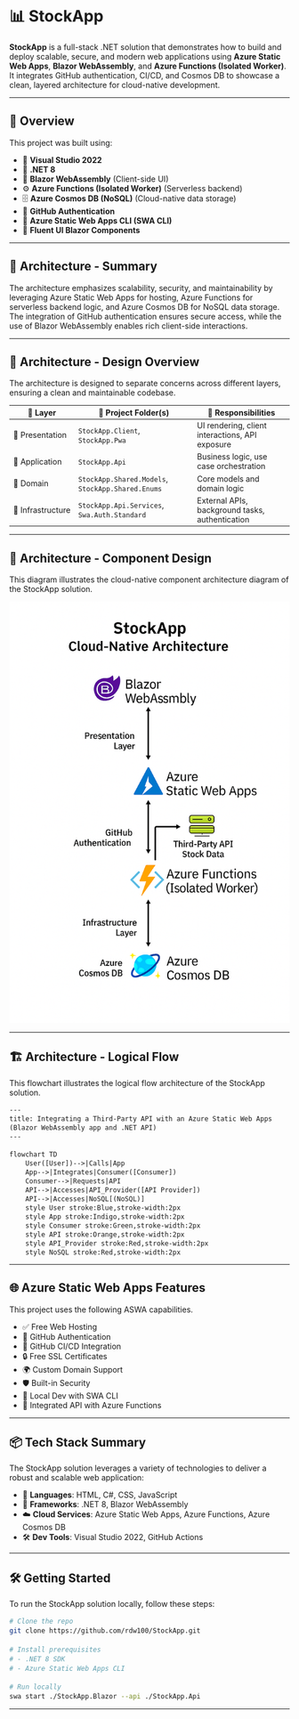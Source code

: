 ﻿# 📊 StockApp

**StockApp** is a full-stack .NET solution that demonstrates how to build and deploy scalable, secure, and modern web applications using **Azure Static Web Apps**, **Blazor WebAssembly**, and **Azure Functions (Isolated Worker)**. It integrates GitHub authentication, CI/CD, and Cosmos DB to showcase a clean, layered architecture for cloud-native development.

---

## 🚀 Overview

This project was built using:

- 🧰 **Visual Studio 2022**
- 🧠 **.NET 8**
- 🎨 **Blazor WebAssembly** (Client-side UI)
- ⚙️ **Azure Functions (Isolated Worker)** (Serverless backend)
- 🗄️ **Azure Cosmos DB (NoSQL)** (Cloud-native data storage)
- 🔐 **GitHub Authentication**
- 🧪 **Azure Static Web Apps CLI (SWA CLI)**
- 🧱 **Fluent UI Blazor Components**

---

## 📄 Architecture - Summary

The architecture emphasizes scalability, security, and maintainability by leveraging Azure Static Web Apps for hosting, Azure Functions for serverless backend logic, and Azure Cosmos DB for NoSQL data storage. The integration of GitHub authentication ensures secure access, while the use of Blazor WebAssembly enables rich client-side interactions.

---

## 🧱 Architecture - Design Overview
 
The architecture is designed to separate concerns across different layers, ensuring a clean and maintainable codebase. 

| 🧩 Layer         | 📁 Project Folder(s)                                | 📌 Responsibilities                                      |
|------------------|-----------------------------------------------------|----------------------------------------------------------|
| 🎨&nbsp;Presentation  | `StockApp.Client`, `StockApp.Pwa`                   | UI rendering, client interactions, API exposure          |
| 🧠&nbsp;Application   | `StockApp.Api`                                      | Business logic, use case orchestration                   |
| 🧬&nbsp;Domain        | `StockApp.Shared.Models`, `StockApp.Shared.Enums`   | Core models and domain logic                             |
| 🔌&nbsp;Infrastructure| `StockApp.Api.Services`, `Swa.Auth.Standard`        | External APIs, background tasks, authentication          |

---

## 📐 Architecture - Component Design

This diagram illustrates the cloud-native component architecture diagram of the StockApp solution.

![Cloud-Native Architecture Diagram](https://github.com/rdw100/StockApp/blob/master/StockApp.Client/wwwroot/img/Copilot_20251029_152025.png?raw=true)

---

## 🏗️ Architecture - Logical Flow

This flowchart illustrates the logical flow architecture of the StockApp solution.

```mermaid
---
title: Integrating a Third-Party API with an Azure Static Web Apps (Blazor WebAssembly app and .NET API)
---

flowchart TD
    User([User])-->|Calls|App
    App-->|Integrates|Consumer([Consumer])
    Consumer-->|Requests|API
    API-->|Accesses|API_Provider([API Provider])
    API-->|Accesses|NoSQL[(NoSQL)]
    style User stroke:Blue,stroke-width:2px
    style App stroke:Indigo,stroke-width:2px
    style Consumer stroke:Green,stroke-width:2px
    style API stroke:Orange,stroke-width:2px
    style API_Provider stroke:Red,stroke-width:2px
    style NoSQL stroke:Red,stroke-width:2px
```
---

## 🌐 Azure Static Web Apps Features

This project uses the following ASWA capabilities.

- ✅ Free Web Hosting
- 🔐 GitHub Authentication
- 🔄 GitHub CI/CD Integration
- 🔒 Free SSL Certificates
- 🌍 Custom Domain Support
- 🛡️ Built-in Security
- 🧪 Local Dev with SWA CLI
- 🔌 Integrated API with Azure Functions
 
---

## 📦 Tech Stack Summary

The StockApp solution leverages a variety of technologies to deliver a robust and scalable web application:

- 🧮 **Languages**: HTML, C#, CSS, JavaScript
- 🧱 **Frameworks**: .NET 8, Blazor WebAssembly
- ☁️ **Cloud Services**: Azure Static Web Apps, Azure Functions, Azure Cosmos DB
- 🛠️ **Dev Tools**: Visual Studio 2022, GitHub Actions

---

## 🛠️ Getting Started

To run the StockApp solution locally, follow these steps:

```bash
# Clone the repo
git clone https://github.com/rdw100/StockApp.git

# Install prerequisites
# - .NET 8 SDK
# - Azure Static Web Apps CLI

# Run locally
swa start ./StockApp.Blazor --api ./StockApp.Api
```
---
